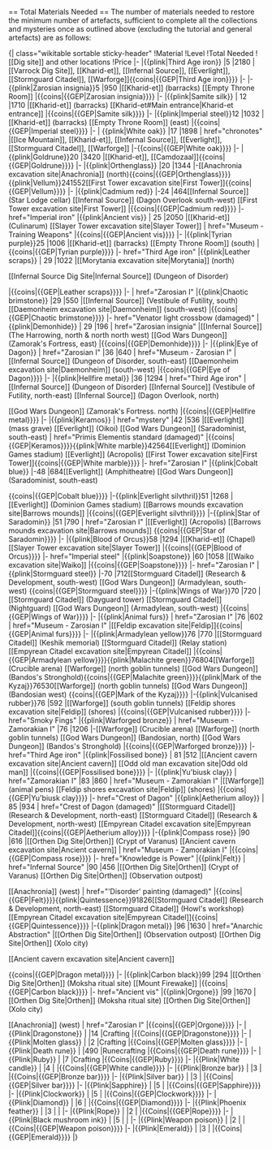 == Total Materials Needed ==
The number of materials needed to restore the minimum number of artefacts, sufficient to complete all the collections and mysteries once as outlined above (excluding the tutorial and general artefacts) are as follows:

{| class="wikitable sortable sticky-header"
!Material
!Level
!Total Needed
![[Dig site]] and other locations
!Price
|-
|{{plink|Third Age iron}}
|5
|2180
|[[Varrock Dig Site]], [[Kharid-et]], [[Infernal Source]], [[Everlight]], [[Stormguard Citadel]], [[Warforge]]<td>{{coins|{{GEP|Third Age iron}}}}</td>
|-
|-{{plink|Zarosian insignia}}<td>5</td>
|950
|[[Kharid-et]] (barracks) 
[[Empty Throne Room]]
|{{coins|{{GEP|Zarosian insignia}}}}
|-
|{{plink|Samite silk}}
| 12
|1710
|[[Kharid-et]] (barracks) 
[[Kharid-et#Main entrance|Kharid-et entrance]]
|{{coins|{{GEP|Samite silk}}}}
|-
|{{plink|Imperial steel}}<td>12</td>
|1032
|[[Kharid-et]] (barracks) 
[[Empty Throne Room]] (east)
|{{coins|{{GEP|Imperial steel}}}}
|-
| {{plink|White oak}}
|17
|1898
| href="chronotes" |[[Ice Mountain]], [[Kharid-et]], [[Infernal Source]], [[Everlight]], [[Stormguard Citadel]], [[Warforge]]
|-{{coins|{{GEP|White oak}}}}
|-
|{{plink|Goldrune}}<td>20</td>
|3420
|[[Kharid-et]], [[Camdozaal]]<td>{{coins|{{GEP|Goldrune}}}}</td>
|-
|{{plink|Orthenglass}}
|20
|1344
|-[[Anachronia excavation site|Anachronia]] (north)<td>{{coins|{{GEP|Orthenglass}}}}</td><tr><td>{{plink|Vellum}}</td><td>24</td><td>1552</td><td>[[First Tower excavation site|First Tower]]</td><td>{{coins|{{GEP|Vellum}}}}</td></tr>
|-
|{{plink|Cadmium red}}
|-24
|464<td>[[Infernal Source]] (Star Lodge cellar) 
[[Infernal Source]] (Dagon Overlook south-west) 
[[First Tower excavation site|First Tower]]</td>
|{{coins|{{GEP|Cadmium red}}}}
|- href="Imperial iron"
|{{plink|Ancient vis}}
| 25
|2050
|[[Kharid-et]] (Culinarum) 
[[Slayer Tower excavation site|Slayer Tower]]
| href="Museum - Training Weapons" |{{coins|{{GEP|Ancient vis}}}}
|-
|{{plink|Tyrian purple}}<td>25</td>
|1006
|[[Kharid-et]] (barracks) 
[[Empty Throne Room]] (south)
|{{coins|{{GEP|Tyrian purple}}}}
|- href="Third Age iron"
|{{plink|Leather scraps}}
| 29
|1022
|[[Morytania excavation site|Morytania]] (north)<p>[[Infernal Source Dig Site|Infernal Source]] (Dungeon of Disorder)</p>
|{{coins|{{GEP|Leather scraps}}}}
|-
| href="Zarosian I" |{{plink|Chaotic brimstone}}
|29
|550
|[[Infernal Source]] (Vestibule of Futility, south) 
[[Daemonheim excavation site|Daemonheim]] (south-west)
|{{coins|{{GEP|Chaotic brimstone}}}}
|- href="Venator light crossbow (damaged)"
|{{plink|Demonhide}}
| 29
|196
| href="Zarosian insignia" |[[Infernal Source]] (The Harrowing, north & north north west) 
[[God Wars Dungeon]] (Zamorak's Fortress, east)
|{{coins|{{GEP|Demonhide}}}}
|-
|{{plink|Eye of Dagon}}
| href="Zarosian I" |36
|640
| href="Museum - Zarosian I" |[[Infernal Source]] (Dungeon of Disorder, south-east) 
[[Daemonheim excavation site|Daemonheim]] (south-west)
|{{coins|{{GEP|Eye of Dagon}}}}
|-
|{{plink|Hellfire metal}}
|36
|1294
| href="Third Age iron" |[[Infernal Source]] (Dungeon of Disorder) 
[[Infernal Source]] (Vestibule of Futility, north-east) [[Infernal Source]] (Dagon Overlook, north) 

[[God Wars Dungeon]] (Zamorak's Fortress. north)
|{{coins|{{GEP|Hellfire metal}}}}
|-
|{{plink|Keramos}}
| href="mystery" |42
|536
|[[Everlight]] (mass grave) 
[[Everlight]] (Oikoi) 
[[God Wars Dungeon]] (Saradominist, south-east)
| href="Primis Elementis standard (damaged)" |{{coins|{{GEP|Keramos}}}}<tr><td href="Samite silk">{{plink|White marble}}</td><td href="Third Age iron">42</td><td>564</td><td>[[Everlight]] (Dominion Games stadium) 
[[Everlight]] (Acropolis) [[First Tower excavation site|First Tower]]</td><td>{{coins|{{GEP|White marble}}}}</td></tr>
|- href="Zarosian I"
|{{plink|Cobalt blue}}
|-48
|684<td>[[Everlight]] (Amphitheatre) 
[[God Wars Dungeon]] (Saradominist, south-east)
<td>{{coins|{{GEP|Cobalt blue}}}}</td>
|-<td>{{plink|Everlight silvthril}}</td><td>51</td>
|1268
|[[Everlight]] (Dominion Games stadium) 
[[Barrows mounds excavation site|Barrows mounds]]
|{{coins|{{GEP|Everlight silvthril}}}}
|-<td>{{plink|Star of Saradomin}}</td>
|51
|790
| href="Zarosian I" |[[Everlight]] (Acropolis) 
[[Barrows mounds excavation site|Barrows mounds]]
<td>{{coins|{{GEP|Star of Saradomin}}}}</td>
|-
|{{plink|Blood of Orcus}}<td>58</td>
|1294
|[[Kharid-et]] (Chapel) 
[[Slayer Tower excavation site|Slayer Tower]]
|{{coins|{{GEP|Blood of Orcus}}}}
|- href="Imperial steel"
|{{plink|Soapstone}}
|60
|1058
|[[Waiko excavation site|Waiko]]
|{{coins|{{GEP|Soapstone}}}}
|- href="Zarosian I"
|{{plink|Stormguard steel}}
|-70
|712<td>[[Stormguard Citadel]] (Research & Development, south-west) 
[[God Wars Dungeon]] (Armadylean, south-west)
</td><td>{{coins|{{GEP|Stormguard steel}}}}</td>
|-<td>{{plink|Wings of War}}</td><td>70</td>
|720
|[[Stormguard Citadel]] (Dayguard tower) 
[[Stormguard Citadel]] (Nightguard) 
[[God Wars Dungeon]] (Armadylean, south-west)
|{{coins|{{GEP|Wings of War}}}}
|-
|{{plink|Animal furs}}
| href="Zarosian I" |76
|602
| href="Museum - Zarosian I" |[[Feldip excavation site|Feldip]]<td>{{coins|{{GEP|Animal furs}}}}</td>
|-
|{{plink|Armadylean yellow}}<td>76</td>
|770
|[[Stormguard Citadel]] (Keshik memorial) 
[[Stormguard Citadel]] (Relay station) 
[[Empyrean Citadel excavation site|Empyrean Citadel]]
|{{coins|{{GEP|Armadylean yellow}}}}<tr><td>{{plink|Malachite green}}</td><td>76</td><td>804</td><td>[[Warforge]] (Crucible arena) 
[[Warforge]] (north goblin tunnels) 
[[God Wars Dungeon]] (Bandos's Stronghold)</td><td>{{coins|{{GEP|Malachite green}}}}</td></tr><tr><td href="Hookah pipe">{{plink|Mark of the Kyzaj}}</td><td>76</td><td>530</td><td>[[Warforge]] (north goblin tunnels) 
[[God Wars Dungeon]] (Bandosian west)
</td><td>{{coins|{{GEP|Mark of the Kyzaj}}}}</td></tr>
|-<td>{{plink|Vulcanised rubber}}</td><td>76</td>
|592
|[[Warforge]] (south goblin tunnels) 
[[Feldip shores excavation site|Feldip]] (shores)
|{{coins|{{GEP|Vulcanised rubber}}}}
|- href="Smoky Fings"
|{{plink|Warforged bronze}}
| href="Museum - Zamorakian I" |76
|1206
|-[[Warforge]] (Crucible arena) 
[[Warforge]] (north goblin tunnels) 
[[God Wars Dungeon]] (Bandosian, north) 
[[God Wars Dungeon]] (Bandos's Stronghold)
|{{coins|{{GEP|Warforged bronze}}}}
|- href="Third Age iron"
|{{plink|Fossilised bone}}
| 81
|512
|[[Ancient cavern excavation site|Ancient cavern]] 
[[Odd old man excavation site|Odd old man]]
|{{coins|{{GEP|Fossilised bone}}}}
|-
|{{plink|Yu'biusk clay}}
| href="Zamorakian I" |83
|860
| href="Museum - Zamorakian I" |[[Warforge]] (animal pens) 
[[Feldip shores excavation site|Feldip]] (shores)
|{{coins|{{GEP|Yu'biusk clay}}}}
|- href="Crest of Dagon"
|{{plink|Aetherium alloy}}
| 85
|934
| href="Crest of Dagon (damaged)" |[[Stormguard Citadel]] (Research & Development, north-east) 
[[Stormguard Citadel]] (Research & Development, north-west) [[Empyrean Citadel excavation site|Empyrean Citadel]]<td>{{coins|{{GEP|Aetherium alloy}}}}</td>
|-<td>{{plink|Compass rose}}</td>
|90
|616
|[[Orthen Dig Site|Orthen]] (Crypt of Varanus)
[[Ancient cavern excavation site|Ancient cavern]]
| href="Museum - Zamorakian I" |{{coins|{{GEP|Compass rose}}}}
|- href="Knowledge is Power"
|{{plink|Felt}}
| href="Infernal Source" |90
|456
|[[Orthen Dig Site|Orthen]] (Crypt of Varanus)
[[Orthen Dig Site|Orthen]] (Observation outpost)

[[Anachronia]] (west)
| href="'Disorder' painting (damaged)" |{{coins|{{GEP|Felt}}}}<tr><td href="Samite silk">{{plink|Quintessence}}</td><td href="White oak">91</td><td>826</td><td>[[Stormguard Citadel]] (Research & Development, north-east) 
[[Stormguard Citadel]] (Howl's workshop) 
[[Empyrean Citadel excavation site|Empyrean Citadel]]</td><td>{{coins|{{GEP|Quintessence}}}}</td></tr>
|-<td>{{plink|Dragon metal}}</td>
|96
|1630
| href="Anarchic Abstraction" |[[Orthen Dig Site|Orthen]] (Observation outpost)
[[Orthen Dig Site|Orthen]] (Xolo city)

[[Ancient cavern excavation site|Ancient cavern]]
<td>{{coins|{{GEP|Dragon metal}}}}</td>
|-
|{{plink|Carbon black}}<td>99</td>
|294
|[[Orthen Dig Site|Orthen]] (Moksha ritual site)
[[Mount Firewake]]
|{{coins|{{GEP|Carbon black}}}}
|- href="Ancient vis"
|{{plink|Orgone}}
|99
|1670
|[[Orthen Dig Site|Orthen]] (Moksha ritual site)
[[Orthen Dig Site|Orthen]] (Xolo city)

[[Anachronia]] (west)
| href="Zarosian I" |{{coins|{{GEP|Orgone}}}}
|-
|{{Plink|Dragonstone}}
|
|14
|Crafting
|{{Coins|{{GEP|Dragonstone}}}}
|-
|{{Plink|Molten glass}}
|
|2
|Crafting
|{{Coins|{{GEP|Molten glass}}}}
|-
|{{Plink|Death rune}}
|
|490
|Runecrafting
|{{Coins|{{GEP|Death rune}}}}
|-
|{{Plink|Ruby}}
|
|7
|Crafting
|{{Coins|{{GEP|Ruby}}}}
|-
|{{Plink|White candle}}
|
|4
|
|{{Coins|{{GEP|White candle}}}}
|-
|{{Plink|Bronze bar}}
|
|3
|
|{{Coins|{{GEP|Bronze bar}}}}
|-
|{{Plink|Silver bar}}
|
|3
|
|{{Coins|{{GEP|Silver bar}}}}
|-
|{{Plink|Sapphire}}
|
|5
|
|{{Coins|{{GEP|Sapphire}}}}
|-
|{{Plink|Clockwork}}
|
|5
|
|{{Coins|{{GEP|Clockwork}}}}
|-
|{{Plink|Diamond}}
|
|6
|
|{{Coins|{{GEP|Diamond}}}}
|-
|{{Plink|Phoenix feather}}
|
|3
|
|
|-
|{{Plink|Rope}}
|
|2
|
|{{Coins|{{GEP|Rope}}}}
|-
|{{Plink|Black mushroom ink}}
|
|5
|
|
|-
|{{Plink|Weapon poison}}
|
|2
|
|{{Coins|{{GEP|Weapon poison}}}}
|-
|{{Plink|Emerald}}
|
|3
|
|{{Coins|{{GEP|Emerald}}}}
|}